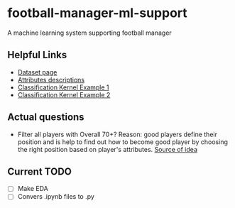 # football-manager-ml-support

A machine learning system supporting football manager

## Helpful Links

- [Dataset page](https://www.kaggle.com/karangadiya/fifa19)
- [Attributes descriptions](https://www.fifplay.com/encyclopedia/player-attributes/)
- [Classification Kernel Example 1](https://www.kaggle.com/zwzzhong/position-classification-for-fifa-19-players)
- [Classification Kernel Example 2](https://www.kaggle.com/ap1495/fifa-19-classification-regression)

## Actual questions

- Filter all players with Overall 70+? Reason: good players define their position and is help to find out how to become good player by choosing the right position based on player's attributes. [Source of idea](https://www.kaggle.com/zwzzhong/position-classification-for-fifa-19-players#Choose-players-with-more-than-70-overall-rating)

## Current TODO

- [ ] Make EDA
- [ ] Convers .ipynb files to .py
